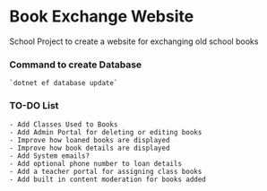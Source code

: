 # Book Exchange Website

School Project to create a website for exchanging old school books

### Command to create Database
    `dotnet ef database update`
	
### TO-DO List
	- Add Classes Used to Books
	- Add Admin Portal for deleting or editing books
	- Improve how loaned books are displayed
	- Improve how book details are displayed
	- Add System emails?
	- Add optional phone number to loan details
	- Add a teacher portal for assigning class books
	- Add built in content moderation for books added